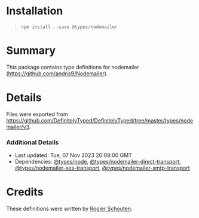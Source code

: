 # Installation
> `npm install --save @types/nodemailer`

# Summary
This package contains type definitions for nodemailer (https://github.com/andris9/Nodemailer).

# Details
Files were exported from https://github.com/DefinitelyTyped/DefinitelyTyped/tree/master/types/nodemailer/v3.

### Additional Details
 * Last updated: Tue, 07 Nov 2023 20:08:00 GMT
 * Dependencies: [@types/node](https://npmjs.com/package/@types/node), [@types/nodemailer-direct-transport](https://npmjs.com/package/@types/nodemailer-direct-transport), [@types/nodemailer-ses-transport](https://npmjs.com/package/@types/nodemailer-ses-transport), [@types/nodemailer-smtp-transport](https://npmjs.com/package/@types/nodemailer-smtp-transport)

# Credits
These definitions were written by [Rogier Schouten](https://github.com/rogierschouten).
